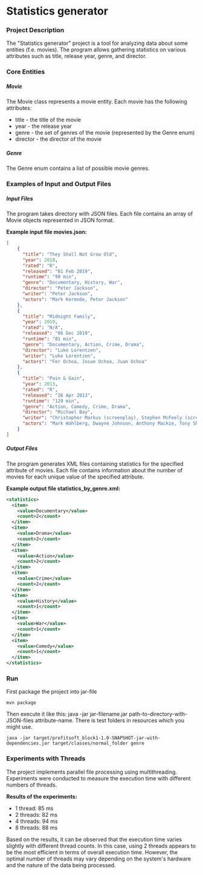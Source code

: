 # Statistics generator

### Project Description
The "Statistics generator" project is a tool for analyzing data about some entities (f.e. movies). The program allows gathering statistics on various attributes such as title, release year, genre, and director.

### Core Entities
##### Movie
The Movie class represents a movie entity. Each movie has the following attributes:
- title - the title of the movie
- year - the release year
- genre - the set of genres of the movie (represented by the Genre enum)
- director - the director of the movie
##### Genre
The Genre enum contains a list of possible movie genres.

### Examples of Input and Output Files
##### Input Files
The program takes directory with JSON files. Each file contains an array of Movie objects represented in JSON format.

**Example input file movies.json:**
```json
[
    {
      "title": "They Shall Not Grow Old",
      "year": 2018,
      "rated": "R",
      "released": "01 Feb 2019",
      "runtime": "99 min",
      "genre": "Documentary, History, War",
      "director": "Peter Jackson",
      "writer": "Peter Jackson",
      "actors": "Mark Kermode, Peter Jackson"
    },
    {
      "title": "Midnight Family",
      "year": 2019,
      "rated": "N/A",
      "released": "06 Dec 2019",
      "runtime": "81 min",
      "genre": "Documentary, Action, Crime, Drama",
      "director": "Luke Lorentzen",
      "writer": "Luke Lorentzen",
      "actors": "Fer Ochoa, Josue Ochoa, Juan Ochoa"
    },
    {
      "title": "Pain & Gain",
      "year": 2013,
      "rated": "R",
      "released": "26 Apr 2013",
      "runtime": "129 min",
      "genre": "Action, Comedy, Crime, Drama",
      "director": "Michael Bay",
      "writer": "Christopher Markus (screenplay), Stephen McFeely (screenplay), Pete Collins (based on the magazine articles by)",
      "actors": "Mark Wahlberg, Dwayne Johnson, Anthony Mackie, Tony Shalhoub"
    }
]
```

##### Output Files
The program generates XML files containing statistics for the specified attribute of movies. Each file contains information about the number of movies for each unique value of the specified attribute.

**Example output file statistics_by_genre.xml:**
```xml
<statistics>
  <item>
    <value>Documentary</value>
    <count>2</count>
  </item>
  <item>
    <value>Drama</value>
    <count>2</count>
  </item>
  <item>
    <value>Action</value>
    <count>2</count>
  </item>
  <item>
    <value>Crime</value>
    <count>2</count>
  </item>
  <item>
    <value>History</value>
    <count>1</count>
  </item>
  <item>
    <value>War</value>
    <count>1</count>
  </item>
  <item>
    <value>Comedy</value>
    <count>1</count>
  </item>
</statistics>
```

### Run
First package the project into jar-file
```
mvn package
```

Then execute it like this: java -jar jar-filename.jar path-to-directory-with-JSON-files attribute-name. There is test folders in resources which you might use.
```
java -jar target/profitsoft_block1-1.0-SNAPSHOT-jar-with-dependencies.jar target/classes/normal_folder genre
```

### Experiments with Threads
The project implements parallel file processing using multithreading. Experiments were conducted to measure the execution time with different numbers of threads.

**Results of the experiments:**

- 1 thread: 85 ms
- 2 threads: 82 ms
- 4 threads: 94 ms
- 8 threads: 88 ms

Based on the results, it can be observed that the execution time varies slightly with different thread counts. In this case, using 2 threads appears to be the most efficient in terms of overall execution time. However, the optimal number of threads may vary depending on the system's hardware and the nature of the data being processed.
